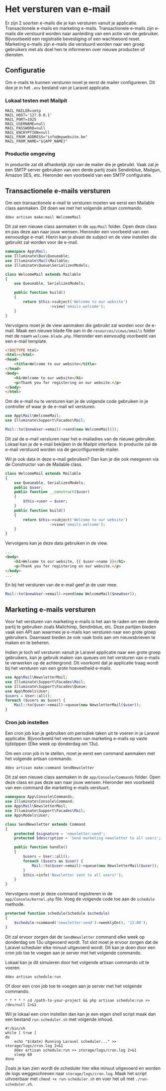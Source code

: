 # Het versturen van e-mail

Er zijn 2 soorten e-mails die je kan versturen vanuit je applicatie. Transactionele e-mails en marketing e-mails. Transactionele e-mails zijn e-mails die verstuurd worden naar aanleiding van een actie van de gebruiker. Bijvoorbeeld een registratie bevestiging of een wachtwoord reset. Marketing e-mails zijn e-mails die verstuurd worden naar een groep gebruikers met als doel hen te informeren over nieuwe producten of diensten.

## Configuratie

Om e-mails te kunnen versturen moet je eerst de mailer configureren. Dit doe je in het `.env` bestand van je Laravel applicatie. 

### Lokaal testen met Mailpit
``` env
MAIL_MAILER=smtp
MAIL_HOST='127.0.0.1'
MAIL_PORT=1025
MAIL_USERNAME=null
MAIL_PASSWORD=null
MAIL_ENCRYPTION=null
MAIL_FROM_ADDRESS="info@mywebsite.be"
MAIL_FROM_NAME="${APP_NAME}"
```
### Productie omgeving

In productie zal dit afhankelijk zijn van de mailer die je gebruikt. Vaak zal je een SMTP server gebruiken van een derde partij zoals Sendinblue, Mailgun, Amazon SES, etc. Hieronder een voorbeeld van een SMTP configuratie.

## Transactionele e-mails versturen

Om een transactionele e-mail te versturen moeten we eerst een Mailable class aanmaken. Dit doen we met het volgende artisan commando.

``` shell
ddev artisan make:mail WelcomeMail
```

Dit zal een nieuwe class aanmaken in de `app/Mail` folder. Open deze class en pas deze aan naar jouw wensen. Hieronder een voorbeeld van een eenvoudige e-mail. Hierin kan je alvast de subject en de view instellen die gebruikt zal worden voor de e-mail.

``` php 
namespace App\Mail;
use Illuminate\Bus\Queueable;
use Illuminate\Mail\Mailable;
use Illuminate\Queue\SerializesModels;

class WelcomeMail extends Mailable
{
    use Queueable, SerializesModels;

    public function build()
    {
        return $this->subject('Welcome to our website')
                    ->view('emails.welcome');
    }
}
```

Vervolgens moet je de view aanmaken die gebruikt zal worden voor de e-mail. Maak een nieuwe blade file aan in de `resources/views/emails` folder met de naam `welcome.blade.php`. Hieronder een eenvoudig voorbeeld van een e-mail template.

```html
<!DOCTYPE html>
<html></html>
<head>
    <title>Welcome to our website</title>
</head>
<body>
    <h1>Welcome to our website</h1>
    <p>Thank you for registering on our website.</p>
</body>
</html>
```

Om de e-mail nu te versturen kan je de volgende code gebruiken in je controller of waar je de e-mail wil versturen.

```php
use App\Mail\WelcomeMail;
use Illuminate\Support\Facades\Mail;    

Mail::to($newUser->email)->send(new WelcomeMail());
```     
Dit zal de e-mail versturen naar het e-mailadres van de nieuwe gebruiker.
Lokaal kan je de e-mail bekijken in de Mailpit interface. In productie zal de e-mail verstuurd worden via de geconfigureerde mailer.

Wil je ook data in deze e-mail gebruiken? Dan kan je die ook meegeven via de Constructor van de Mailable class.

``` php 
class WelcomeMail extends Mailable
{
    use Queueable, SerializesModels;
    public $user;
    public function __construct($user)
    {
        $this->user = $user;
    }   
    public function build()
    {
        return $this->subject('Welcome to our website')
                    ->view('emails.welcome');
    }
}
```

Vervolgens kan je deze data gebruiken in de view.

```html
...
<body>
    <h1>Welcome to our website, {{ $user->name }}</h1>
    <p>Thank you for registering on our website.</p>
</body>
...
```

En bij het versturen van de e-mail geef je de user mee.

```php
Mail::to($newUser->email)->send(new WelcomeMail($newUser));
```

## Marketing e-mails versturen

Voor het versturen van marketing e-mails is het aan te raden om een derde partij te gebruiken zoals Mailchimp, Sendinblue, etc. Deze partijen bieden vaak een API aan waarmee je e-mails kan versturen naar een grote groep gebruikers. Daarnaast bieden ze ook vaak tools aan om nieuwsbrieven te maken en te beheren.

Indien je toch wil versturen vanuit je Laravel applicatie naar een grote groep gebruikers, kan je gebruik maken van queues om het versturen van e-mails te verwerken op de achtergrond. Dit voorkomt dat je applicatie traag wordt bij het versturen van een grote hoeveelheid e-mails.

``` php
use App\Mail\NewsletterMail;
use Illuminate\Support\Facades\Mail;
use Illuminate\Support\Facades\Queue;
use App\Models\User;
$users = User::all();
foreach ($users as $user) {
    Mail::to($user->email)->queue(new NewsletterMail($user));
}
```

### Cron job instellen

Een cron job kan je gebruiken om periodiek taken uit te voeren in je Laravel applicatie. Bijvoorbeeld het versturen van marketing e-mails op vaste tijdstippen (Elke week op donderdag om 13u).

Om een cron job in te stellen, moet je eerst een command aanmaken met het volgende artisan commando.

``` shell
ddev artisan make:command SendNewsletter
```

Dit zal een nieuwe class aanmaken in de `app/Console/Commands` folder. Open deze class en pas deze aan naar jouw wensen. Hieronder een voorbeeld van een command die marketing e-mails verstuurt.

``` php
namespace App\Console\Commands;
use Illuminate\Console\Command;
use App\Mail\NewsletterMail;
use Illuminate\Support\Facades\Mail;
use App\Models\User;

class SendNewsletter extends Command
{
    protected $signature = 'newsletter:send';
    protected $description = 'Send marketing newsletter to all users';

    public function handle()
    {
        $users = User::all();
        foreach ($users as $user) {
            Mail::to($user->email)->queue(new NewsletterMail($user));
        }
        $this->info('Newsletter sent to all users!');
    }
}
```

Vervolgens moet je deze command registreren in de `app/Console/Kernel.php` file. Voeg de volgende code toe aan de `schedule` methode.

``` php
protected function schedule(Schedule $schedule)
{
    $schedule->command('newsletter:send')->weeklyOn(4, '13:00');
}
```

Dit zal ervoor zorgen dat de `SendNewsletter` command elke week op donderdag om 13u uitgevoerd wordt.
Tot slot moet je ervoor zorgen dat de Laravel scheduler elke minuut uitgevoerd wordt. Dit kan je doen door een cron job toe te voegen aan je server met het volgende commando.

Lokaal kan je dit simuleren door het volgende artisan commando uit te voeren.

``` shell
ddev artisan schedule:run
```

Of door een cron job toe te voegen aan je server met het volgende commando.

``` shell
* * * * * cd /path-to-your-project && php artisan schedule:run >> /dev/null 2>&1
``` 

Wil je lokaal een cron instellen dan kan je een eigen shell script maak dan een bestand `run-scheduler.sh` met volgende inhoud.

``` shell
#!/bin/sh
while [ true ]
do
    echo "$(date) Running Laravel scheduler..." >> storage/logs/cron.log 2>&1
    ddev artisan schedule:run >> storage/logs/cron.log 2>&1
    sleep 60
done
```

Zoals je kan zien wordt de scheduler hier elke minuut uitgevoerd en worden de logs weggeschreven naar `storage/logs/cron.log`. Maak het script uitvoerbaar met `chmod +x run-scheduler.sh` en voer het uit met `./run-scheduler.sh`.    

